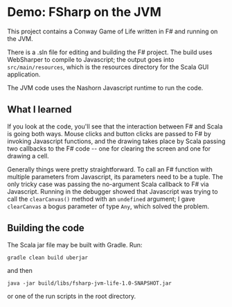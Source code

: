# Demo: FSharp on the JVM

This project contains a Conway Game of Life written in F#
and running on the JVM.

There is a .sln file for editing and building the F# project.
The build uses WebSharper to compile to Javascript; the output
goes into `src/main/resources`, which is the resources directory
for the Scala GUI application. 

The JVM code uses the Nashorn Javascript runtime to run the code.

## What I learned

If you look at the code, you'll see that the interaction between
F# and Scala is going both ways. Mouse clicks and button clicks
are passed to F# by invoking Javascript functions, and the drawing
takes place by Scala passing two callbacks to the F# code -- one
for clearing the screen and one for drawing a cell.

Generally things were pretty straightforward. To call an F# function
with multiple parameters from Javascript, its parameters need to
be a tuple.  The only tricky case was passing the no-argument
Scala callback to F# via Javascript. Running in the debugger showed
that Javascript was trying to call the `clearCanvas()` method with
an `undefined` argument; I gave `clearCanvas` a bogus parameter of type
`Any`, which solved the problem.

## Building the code

The Scala jar file may be built with Gradle. Run:

    gradle clean build uberjar

and then

    java -jar build/libs/fsharp-jvm-life-1.0-SNAPSHOT.jar

or one of the run scripts in the root directory.


